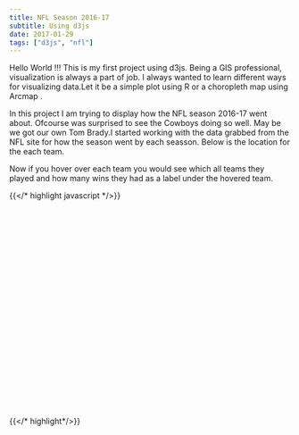 ```yaml
---
title: NFL Season 2016-17
subtitle: Using d3js
date: 2017-01-29
tags: ["d3js", "nfl"]
---
```


Hello World !!! This is my first project using d3js. Being a GIS professional, visualization is always a part of job.
I always wanted to learn different ways for visualizing data.Let it be a simple plot using R or a choropleth map using Arcmap .

In this project I am trying to display how the NFL season 2016-17 went about. Ofcourse was surprised to see the Cowboys doing so well.
May be we got our own Tom Brady.I started working with the data grabbed from the NFL site for how the season went by each seasson.
Below is the location for the each team.

<!--more-->
Now if you hover over each team you would see which all teams they played
and how many wins they had as a label under the hovered team.


{{</* highlight javascript */>}}


<style>
   .land {
   stroke: #ff0f00;
   fill: none;
   }
   .state-boundary {
   fill: none;
   stroke: #000fff;
   }
   .labels {
   fill: #444;
   font-family:arial;
   font-size:0.7em;
   }
   .nflteam-arc {
   fill: none;
   }
   .nflteam:hover .nflteam-arc {
   stroke: #f00;
   }
   .nflteam-cell {
   fill: none;
   stroke: #000;
   stroke-opacity: 0.1;
   pointer-events: all;
   }
   text {
   font: 20px sans-serif;
   text-anchor: middle;
   }
   circle {
  fill: steelblue;
  fill-opacity: .8;
  stroke: #fff;
}
</style>

  <svg width="900" height="640"></svg>

 <script src="https://cdnjs.cloudflare.com/ajax/libs/d3/4.4.4/d3.min.js" type="text/JavaScript"></script>
   <script src="https://cdnjs.cloudflare.com/ajax/libs/d3-queue/3.0.3/d3-queue.min.js"></script>
   <script src="https://cdnjs.cloudflare.com/ajax/libs/topojson/2.2.0/topojson.min.js"></script>
   <script>
   var svg = d3.select("svg"),
       width = +svg.attr("width"),
       height = +svg.attr("height");

   var projection = d3.geoAlbers()
       .translate([width / 2, height / 2])
       .scale(1280);

   var radius = d3.scaleSqrt()
       .domain([0, 100])
       .range([0, 14]);

   var path = d3.geoPath()
       .projection(projection)
       .pointRadius(2.5);

       var circles = svg.append("svg:nflteams")
    .attr("name", "circles");

   var voronoi = d3.voronoi()
       .extent([[-1, -1], [width + 1, height + 1]]);

          d3.queue()
              .defer(d3.json, "us.json")
              .defer(d3.csv, "nflteams.csv", typeTeam)
              .defer(d3.csv, "nflresults2017.csv", typeSeason)
              .await(ready);

              function typeTeam(d) {
              d[0] = +d.longitude;
              d[1] = +d.latitude;
              d.arcs = {type: "MultiLineString", coordinates: []};
              return d;
              }

  function ready(error, us, nflteams, nflresults2017) {
          if (error) throw error;


          var teambyName = d3.map(nflteams, function(d) { return d.name; });

          nflresults2017.forEach(function(nfl2017) {
            var source = teambyName.get(nfl2017.origin),
                target = teambyName.get(nfl2017.destination);
            source.arcs.coordinates.push([source, target]);
            target.arcs.coordinates.push([target, source]);
          });

          nflteams = nflteams
              .filter(function(d) { return d.arcs.coordinates.length; });



          svg.append("path")
              .datum(topojson.feature(us, us.objects.land))
              .attr("class", "land")
              .attr("d", path);

          svg.append("path")
              .datum(topojson.mesh(us, us.objects.states, function(a, b) {return a !== b;}))
              .attr("class", "state-boundary")
              .attr("d", path);

          svg.append("path")
            .datum({type: "MultiPoint", coordinates: nflteams})
            .attr("class", "nflteam-dots")
            .attr("d", path);

        var nflteam = svg.selectAll(".nflteam")
          .data(nflteams)
          .enter().append("g")
            .attr("class", "nflteam");

            nflteam.append("title")
      .text(function(d) { return d.name + "\n" + d.wins + " wins"; });

      nflteam.append("path")
      .attr("class", "nflteam-arc")
      .attr("d", function(d) { return path(d.arcs) })
        .text(function(d){return "test" + d.wins;});

  nflteam.append("path")
      .data(voronoi.polygons(nflteams.map(projection)))
      .attr("class", "nflteam-cell")
      .attr("d", function(d) { return d ? "M" + d.join("L") + "Z" : null; });

      circles.selectAll("circle")
       .data(nflteams)
     .enter().append("svg:circle")
        .attr("r", function(d) { return d.wins*100; });


      }



      function typeSeason(d) {
      d.result= +d.result
;
      return d;
      }


   </script>

   {{</* highlight*/>}}
